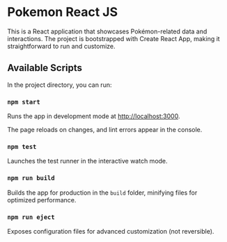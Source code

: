 # Pokemon React JS

This is a React application that showcases Pokémon-related data and interactions. The project is bootstrapped with Create React App, making it straightforward to run and customize.

## Available Scripts

In the project directory, you can run:

### `npm start`

Runs the app in development mode at  [http://localhost:3000](http://localhost:3000).

The page reloads on changes, and lint errors appear in the console.

### `npm test`

Launches the test runner in the interactive watch mode.

### `npm run build`

Builds the app for production in the `build` folder, minifying files for optimized performance.

### `npm run eject`

Exposes configuration files for advanced customization (not reversible).
